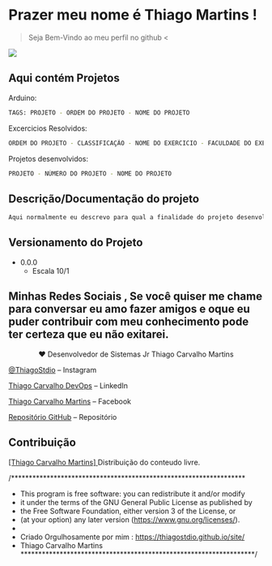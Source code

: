 # Prazer meu nome é Thiago Martins !

> Seja Bem-Vindo ao meu perfil no github <

![](4.jpg)


## Aqui contém Projetos

Arduino:

```sh
TAGS: PROJETO - ORDEM DO PROJETO - NOME DO PROJETO
```

Excercicios Resolvidos:

```sh
ORDEM DO PROJETO - CLASSIFICAÇÃO - NOME DO EXERCICIO - FACULDADE DO EXERCICIO
```

Projetos desenvolvidos:

```sh
PROJETO - NÚMERO DO PROJETO - NOME DO PROJETO
```

## Descrição/Documentação do projeto 

```sh
Aqui normalmente eu descrevo para qual a finalidade do projeto desenvolvido.
```

## Versionamento do Projeto

* 0.0.0
    * Escala 10/1

## Minhas Redes Sociais , Se você quiser me chame para conversar eu amo fazer amigos e oque eu puder contribuir com meu conhecimento pode ter certeza que eu não exitarei.

<div align="center"> ♥ Desenvolvedor de Sistemas Jr Thiago Carvalho Martins</div>

[@ThiagoStdio](https://www.instagram.com/thiagostdio/) – Instagram</br>

[Thiago Carvalho DevOps](https://www.linkedin.com/in/thiago-c-621365175/) – LinkedIn</br>

[Thiago Carvalho Martins](https://www.facebook.com/password.iso.27001/) – Facebook </br>

[Repositório GitHub](https://github.com/ThiagoStdio?tab=repositories) – Repositório</br>


## Contribuição
<div align="center"></div>
<a align="center" href="https://api.whatsapp.com/send?phone=5515981384477&text=Ol%C3%A1">[Thiago Carvalho Martins] </a>
Distribuição do conteudo livre.</div>

/******************************************************************
* This program is free software: you can redistribute it and/or modify
* it under the terms of the GNU General Public License as published by
* the Free Software Foundation, either version 3 of the License, or
* (at your option) any later version (<https://www.gnu.org/licenses/>).
* 
* Criado Orgulhosamente por mim : https://thiagostdio.github.io/site/ 
* Thiago Carvalho Martins
******************************************************************/


<!-- Markdown link & img dfn's -->
[XAMARIN]: https://img.shields.io/badge/XAMARIN-TRUE-white
[Teste de usabilidade]: https://img.shields.io/badge/TestedeUsabilidade-OK-black
[DOWNLOADS]: https://img.shields.io/badge/Downloads-X-cyan
[JAVA]: https://img.shields.io/badge/JAVA-TRUE-pink
[CSS]: https://img.shields.io/badge/CSS-TRUE-green
[HTML]: https://img.shields.io/badge/HTML-TRUE-blue
[PHP]: https://img.shields.io/badge/PHP-TRUE-red
[FP]: https://img.shields.io/badge/FernandoPrestes-FLAG-yellow
[ARDUINO]: https://img.shields.io/badge/Arduino-UNO-yellowgreen
[CS]: https://img.shields.io/badge/C-Sharp-cyan
[SQL]: https://img.shields.io/badge/SQL-TRUE-red
[JS]: https://img.shields.io/badge/Java-Script-red
[TCC]: https://img.shields.io/badge/TCC-FP-green
[TCCF]: https://img.shields.io/badge/TCC-IFSP-green
[IFSP]: https://img.shields.io/badge/IFSP-Flag-green
[THIAGO]: https://img.shields.io/badge/THIAGO-MARTINS-Flag-green
[CEL]: https://img.shields.io/badge/(15)-981384477-Flag-blue


